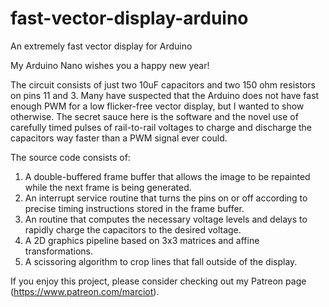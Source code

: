 # fast-vector-display-arduino
An extremely fast vector display for Arduino

My Arduino Nano wishes you a happy new year!

The circuit consists of just two 10uF capacitors and two 150 ohm resistors on pins 11 and 3. Many have suspected that the
Arduino does not have fast enough PWM for a low flicker-free vector display, but I wanted to show otherwise. The secret
sauce here is the software and the novel use of carefully timed pulses of rail-to-rail voltages to charge and discharge
the capacitors way faster than a PWM signal ever could.

The source code consists of:

1) A double-buffered frame buffer that allows the image to be repainted while the next frame is being generated.
2) An interrupt service routine that turns the pins on or off according to precise timing instructions stored in
the frame buffer.
3) An routine that computes the necessary voltage levels and delays to rapidly charge the capacitors to the
desired voltage.
4) A 2D graphics pipeline based on 3x3 matrices and affine transformations.
5) A scissoring algorithm to crop lines that fall outside of the display.

If you enjoy this project, please consider checking out my Patreon page (https://www.patreon.com/marciot).

